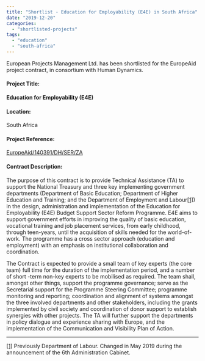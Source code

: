```yaml
---
title: "Shortlist - Education for Employability (E4E) in South Africa"
date: "2019-12-20"
categories: 
  - "shortlisted-projects"
tags: 
  - "education"
  - "south-africa"
---
```


European Projects Management Ltd. has been shortlisted for the EuropeAid project contract, in consortium with Human Dynamics.

#### Project Title:

**Education for Employability (E4E)**

#### Location:

South Africa

#### Project Reference:

[EuropeAid/140391/DH/SER/ZA](https://webgate.ec.europa.eu/europeaid/online-services/index.cfm?do=publi.welcome&nbPubliList=15&orderby=upd&orderbyad=Desc&searchtype=RS&aofr=140391)

#### **Contract Description:**

The purpose of this contract is to provide Technical Assistance (TA) to support the National Treasury and three key implementing government departments (Department of Basic Education; Department of Higher Education and Training; and the Department of Employment and Labour[\[1\]](#_ftn1)) in the design, administration and implementation of the Education for Employability (E4E) Budget Support Sector Reform Programme. E4E aims to support government efforts in improving the quality of basic education, vocational training and job placement services, from early childhood, through teen-years, until the acquisition of skills needed for the world-of-work. The programme has a cross sector approach (education and employment) with an emphasis on institutional collaboration and coordination.  

The Contract is expected to provide a small team of key experts (the core team) full time for the duration of the implementation period, and a number of short -term non-key experts to be mobilised as required. The team shall, amongst other things, support the programme governance; serve as the Secretarial support for the Programme Steering Committee; programme monitoring and reporting; coordination and alignment of systems amongst the three involved departments and other stakeholders, including the grants implemented by civil society and coordination of donor support to establish synergies with other projects. The TA will further support the departments in policy dialogue and experience sharing with Europe, and the implementation of the Communication and Visibility Plan of Action.

* * *

[\[1\]](#_ftnref1) Previously Department of Labour. Changed in May 2019 during the announcement of the 6th Administration Cabinet.
